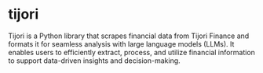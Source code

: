 # tijori
Tijori is a Python library that scrapes financial data from Tijori Finance and formats it for seamless analysis with large language models (LLMs). It enables users to efficiently extract, process, and utilize financial information to support data-driven insights and decision-making.
